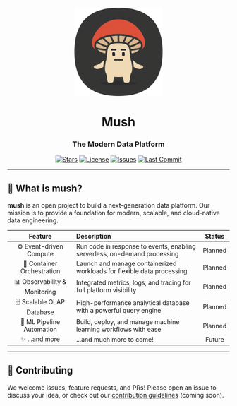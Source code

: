 <p align="center">
  <img src="static/mush.png" alt="mush logo" width="200"/>
</p>

<div align="center">

# Mush

### The Modern Data Platform

[![Stars](https://img.shields.io/github/stars/myceliumAI/mush?style=social)](https://github.com/myceliumAI/mush)
[![License](https://img.shields.io/badge/license-MIT-blue.svg)](./LICENSE)
[![Issues](https://img.shields.io/github/issues/myceliumAI/mush)](https://github.com/myceliumAI/mush/issues)
[![Last Commit](https://img.shields.io/github/last-commit/myceliumAI/mush)](https://github.com/myceliumAI/mush/commits/main)

</div>

---

## 🌟 What is mush?

**mush** is an open project to build a next-generation data platform. Our mission is to provide a foundation for modern, scalable, and cloud-native data engineering.

| Feature                    | Description                                                        | Status        |
|:--------------------------:|:-------------------------------------------------------------------|:-------------:|
| ⚙️ Event-driven Compute    | Run code in response to events, enabling serverless, on-demand processing | Planned       |
| 🐳 Container Orchestration | Launch and manage containerized workloads for flexible data processing | Planned       |
| 📊 Observability & Monitoring | Integrated metrics, logs, and tracing for full platform visibility | Planned       |
| 🗄️ Scalable OLAP Database  | High-performance analytical database with a powerful query engine   | Planned       |
| 🤖 ML Pipeline Automation  | Build, deploy, and manage machine learning workflows with ease      | Planned       |
| ✨ ...and more              | ...and much more to come!                                           | Future        |


---

## 🤝 Contributing
We welcome issues, feature requests, and PRs! Please open an issue to discuss your idea, or check out our [contribution guidelines](CONTRIBUTING.md) (coming soon).

